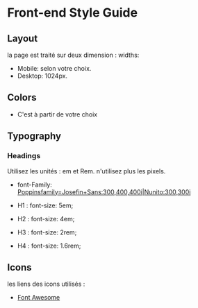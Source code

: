 # Front-end Style Guide
## Layout

la page est traité sur deux dimension :  widths:

- Mobile: selon votre choix.
- Desktop: 1024px.

## Colors

- C'est à partir de votre choix

## Typography
### Headings

Utilisez les unités : em et Rem. n'utilisez plus les pixels.

- font-Family: [Poppinsfamily=Josefin+Sans:300,400,400i|Nunito:300,300i](https://fonts.googleapis.com/css?family=Josefin+Sans:300,400,400i|Nunito:300,300i)

- H1 : font-size: 5em;

- H2 : font-size: 4em;

- H3 : font-size: 2rem;

- H4 :  font-size: 1.6rem;

## Icons

les liens des icons utilisés :

- [Font Awesome](déjà_installé)